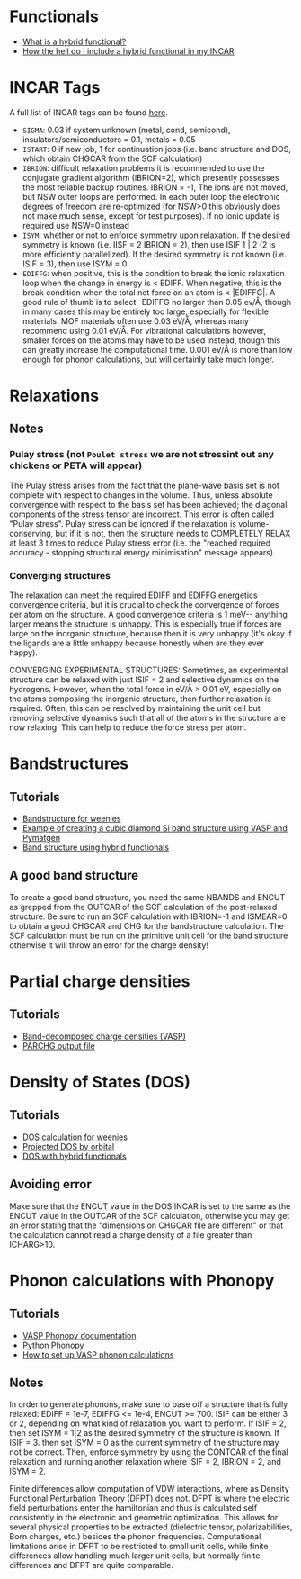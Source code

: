 # Functionals
- [What is a hybrid functional?](https://www.vasp.at/wiki/index.php/Category:Hybrid_functionals)
- [How the hell do I include a hybrid functional in my INCAR](https://www.vasp.at/wiki/index.php/List_of_hybrid_functionals)

# INCAR Tags
A full list of INCAR tags can be found [here](https://www.vasp.at/wiki/index.php?title=Category:INCAR_tag&pageuntil=LREAL#mw-pages).
- `SIGMA`: 0.03 if system unknown (metal, cond, semicond), insulators/semiconductors = 0.1, metals = 0.05
- `ISTART`: 0 if new job, 1 for continuation jobs (i.e. band structure and DOS, which obtain CHGCAR from the SCF calculation)
- `IBRION`: difficult relaxation problems it is recommended to use the conjugate gradient algorithm (IBRION=2), which presently possesses the most reliable backup routines. IBRION = -1, The ions are not moved, but NSW outer loops are performed. In each outer loop the electronic degrees of freedom are re-optimized (for NSW>0 this obviously does not make much sense, except for test purposes). If no ionic update is required use NSW=0 instead
- `ISYM`: whether or not to enforce symmetry upon relaxation. If the desired symmetry is known (i.e. IISF = 2 IBRION = 2), then use ISIF 1 | 2 (2 is more efficiently parallelized). If the desired symmetry is not known (i.e. ISIF = 3), then use ISYM = 0.
- `EDIFFG`: when positive, this is the condition to break the ionic relaxation loop when the change in energy is < EDIFF. When negative, this is the break condition when the total net force on an atom is < |EDIFFG|. A good rule of thumb is to select -EDIFFG no larger than 0.05 ev/Å, though in many cases this may be entirely too large, especially for flexible materials. MOF materials often use 0.03 eV/Å, whereas many recommend using 0.01 eV/Å. For vibrational calculations however, smaller forces on the atoms may have to be used instead, though this can greatly increase the computational time. 0.001 eV/Å is more than low enough for phonon calculations, but will certainly take much longer.


# Relaxations
## Notes
### Pulay stress (not `Poulet stress` we are not stressint out any chickens or PETA will appear)
The Pulay stress arises from the fact that the plane-wave basis set is not complete with respect to changes in the volume. Thus, unless absolute convergence with respect to the basis set has been achieved; the diagonal components of the stress tensor are incorrect. This error is often called "Pulay stress". Pulay stress can be ignored if the relaxation is volume-conserving, but if it is not, then the structure needs to COMPLETELY RELAX at least 3 times to reduce Pulay stress error (i.e. the "reached required accuracy - stopping structural energy minimisation" message appears).

  
### Converging structures
The relaxation can meet the required EDIFF and EDIFFG energetics convergence criteria, but it is crucial to check the convergence of forces per atom on the structure. A good convergence criteria is 1 meV-- anything larger means the structure is unhappy. This is especially true if forces are large on the inorganic structure, because then it is very unhappy (it's okay if the ligands are a little unhappy because honestly when are they ever happy).

CONVERGING EXPERIMENTAL STRUCTURES: Sometimes, an experimental structure can be relaxed with just ISIF = 2 and selective dynamics on the hydrogens. However, when the total force in eV/Å > 0.01 eV, especially on the atoms composing the inorganic structure, then further relaxation is required. Often, this can be resolved by maintaining the unit cell but removing selective dynamics such that all of the atoms in the structure are now relaxing. This can help to reduce the force stress per atom.

# Bandstructures
## Tutorials
- [Bandstructure for weenies](https://www.molphys.org/VASP/band_structure.html) 
- [Example of creating a cubic diamond Si band structure using VASP and Pymatgen](https://ma.issp.u-tokyo.ac.jp/en/app-post/1146) 
- [Band structure using hybrid functionals](https://www.vasp.at/wiki/index.php/Band-structure_calculation_using_hybrid_functionals)

## A good band structure
To create a good band structure, you need the same NBANDS and ENCUT as grepped from the OUTCAR of the SCF calculation of the post-relaxed structure. Be sure to run an SCF calculation with IBRION=-1 and ISMEAR=0 to obtain a good CHGCAR and CHG for the bandstructure calculation. The SCF calculation must be run on the primitive unit cell for the band structure otherwise it will throw an error for the charge density!

# Partial charge densities
## Tutorials
- [Band-decomposed charge densities
 (VASP)](https://www.vasp.at/wiki/index.php/Band-decomposed_charge_densities#:~:text=The%20partial%20(band%2Ddecomposed),specific%20region%20in%20real%20space)
- [PARCHG output file](https://www.vasp.at/wiki/index.php/PARCHG)

# Density of States (DOS)
## Tutorials
- [DOS calculation for weenies](https://molphys.org/gnuplot_tutorial/dos_plot.html) 
- [Projected DOS by orbital](https://gist.github.com/lan496/ee0bd7a52df99029ac0aacbe69f2bf57)
- [DOS with hybrid functionals](https://www.vasp.at/wiki/index.php/Fcc_Ni_DOS_with_hybrid_functional)

## Avoiding error
Make sure that the ENCUT value in the DOS INCAR is set to the same as the ENCUT value in the OUTCAR of the SCF calculation, otherwise you may get an error stating that the "dimensions on CHGCAR file are different" or that the calculation cannot read a charge density of a file greater than ICHARG>10.

# Phonon calculations with Phonopy
## Tutorials
- [VASP Phonopy documentation](https://phonopy.github.io/phonopy/vasp.html)
- [Python Phonopy](https://phonopy.github.io/phonopy/phonopy-module.html)
- [How to set up VASP phonon calculations](https://rehnd.github.io/tutorials/vasp/phonons)

## Notes
In order to generate phonons, make sure to base off a structure that is fully relaxed: EDIFF = 1e-7, EDIFFG <= 1e-4, ENCUT >= 700. ISIF can be either 3 or 2, depending on what kind of relaxation you want to perform. If ISIF = 2, then set ISYM = 1|2 as the desired symmetry of the structure is known. If ISIF = 3. then set ISYM = 0 as the current symmetry of the structure may not be correct. Then, enforce symmetry by using the CONTCAR of the final relaxation and running another relaxation where ISIF = 2, IBRION = 2, and ISYM = 2.

Finite differences allow computation of VDW interactions, where as Density Functional Perturbation Theory (DFPT) does not. DFPT is where the electric field perturbations enter the hamiltonian and thus is calculated self consistently in the electronic and geometric optimization. This allows for several physical properties to be extracted (dielectric tensor, polarizabilities, Born charges, etc.) besides the phonon frequencies. Computational limitations arise in DFPT to be restricted to small unit cells, while finite differences allow handling much larger unit cells, but normally finite differences and DFPT are quite comparable.
